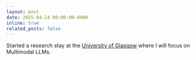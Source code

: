 ```yaml
---
layout: post
date: 2025-04-14 00:00:00-0400
inline: true
related_posts: false
---
```




Started a research stay at the [University of Glasgow](https://www.gla.ac.uk) where I will focus on Multimodal LLMs.

